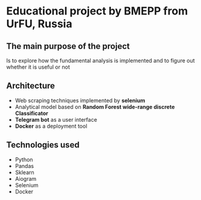 # Educational project by BMEPP from UrFU, Russia
## The main purpose of the project
Is to explore how the fundamental analysis is implemented and to
figure out whether it is useful or not
## Architecture
* Web scraping techniques implemented by **selenium**
* Analytical model based on **Random Forest wide-range discrete Classificator**
* **Telegram bot** as a user interface
* **Docker** as a deployment tool 

## Technologies used
* Python
* Pandas
* Sklearn
* Aiogram
* Selenium
* Docker